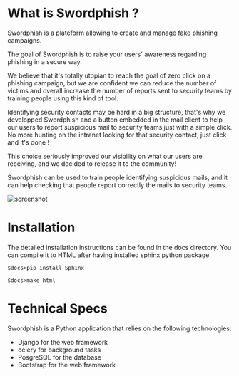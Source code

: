# What is Swordphish ?

Swordphish is a plateform allowing to create and manage fake phishing campaigns.

The goal of Swordphish is to raise your users' awareness regarding phishing in a secure way.

We believe that it's totally utopian to reach the goal of zero click on a phishing campaign, but we are confident we can reduce the number of victims and overall increase the number of reports sent to security teams by training people using this kind of tool.

Identifying security contacts may be hard in a big structure, that's why we developped Swordphish and a button embedded in the mail client to help our users to report suspicious mail to security teams just with a simple click. No more hunting on the intranet looking for that security contact, just click and it's done !

This choice seriously improved our visibility on what our users are receiving, and we decided to release it to the community!

Swordphish can be used to train people identifying suspicious mails, and it can help checking that people report correctly the mails to security teams.

![screenshot](https://github.com/certsocietegenerale/swordphish-awareness/blob/master/docs/images/00-global-swordphish.png?raw=true)

# Installation

The detailed installation instructions can be found in the docs directory. You can compile it to HTML after having installed sphinx python package

```$docs>pip install Sphinx```

```$docs>make html```

# Technical Specs

Swordphish is a Python application that relies on the following technologies:

* Django for the web framework
* celery for background tasks
* PosgreSQL for the database
* Bootstrap for the web framework


